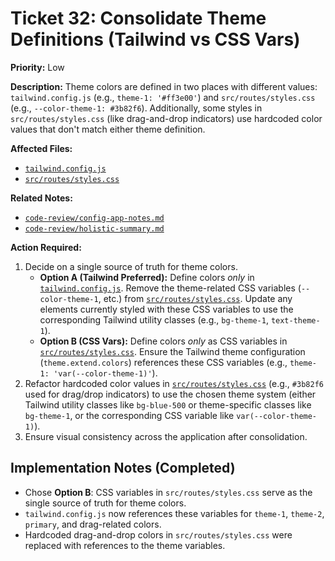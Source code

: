 # Ticket 32: Consolidate Theme Definitions (Tailwind vs CSS Vars)

**Priority:** Low

**Description:** Theme colors are defined in two places with different values: `tailwind.config.js` (e.g., `theme-1: '#ff3e00'`) and `src/routes/styles.css` (e.g., `--color-theme-1: #3b82f6`). Additionally, some styles in `src/routes/styles.css` (like drag-and-drop indicators) use hardcoded color values that don't match either theme definition.

**Affected Files:**

- [`tailwind.config.js`](tailwind.config.js)
- [`src/routes/styles.css`](src/routes/styles.css)

**Related Notes:**

- [`code-review/config-app-notes.md`](code-review/config-app-notes.md)
- [`code-review/holistic-summary.md`](code-review/holistic-summary.md)

**Action Required:**

1.  Decide on a single source of truth for theme colors.
    - **Option A (Tailwind Preferred):** Define colors _only_ in [`tailwind.config.js`](tailwind.config.js). Remove the theme-related CSS variables (`--color-theme-1`, etc.) from [`src/routes/styles.css`](src/routes/styles.css). Update any elements currently styled with these CSS variables to use the corresponding Tailwind utility classes (e.g., `bg-theme-1`, `text-theme-1`).
    - **Option B (CSS Vars):** Define colors _only_ as CSS variables in [`src/routes/styles.css`](src/routes/styles.css). Ensure the Tailwind theme configuration (`theme.extend.colors`) references these CSS variables (e.g., `theme-1: 'var(--color-theme-1)'`).
2.  Refactor hardcoded color values in [`src/routes/styles.css`](src/routes/styles.css) (e.g., `#3b82f6` used for drag/drop indicators) to use the chosen theme system (either Tailwind utility classes like `bg-blue-500` or theme-specific classes like `bg-theme-1`, or the corresponding CSS variable like `var(--color-theme-1)`).
3.  Ensure visual consistency across the application after consolidation.

## Implementation Notes (Completed)

- Chose **Option B**: CSS variables in `src/routes/styles.css` serve as the
  single source of truth for theme colors.
- `tailwind.config.js` now references these variables for `theme-1`,
  `theme-2`, `primary`, and drag-related colors.
- Hardcoded drag-and-drop colors in `src/routes/styles.css` were replaced with
  references to the theme variables.
